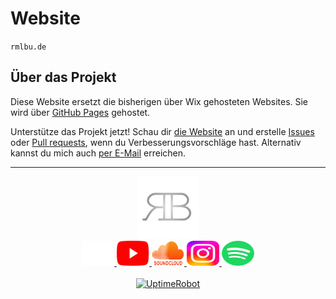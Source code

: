 # Website

`rmlbu.de`

## Über das Projekt
Diese Website ersetzt die bisherigen über Wix gehosteten Websites. Sie wird über [GitHub Pages](https://github.io) gehostet.

Unterstütze das Projekt jetzt! Schau dir [die Website](https://www.rmlbu.de) an und erstelle [Issues](https://github.com/Rummelbude/website/issues) oder [Pull requests](https://github.com/Rummelbude/website/pulls), wenn du Verbesserungsvorschläge hast.
Alternativ kannst du mich auch [per E-Mail](mailto:kontakt@rmlbu.de) erreichen.

---

<div align="center">
    <img src="images/logo/logo-trans.png" alt="Logo" height="100" width="100"><br>
    <a href="https://rmlbu.de">
        <img src="images/links/Website.svg" width="52" height="40" alt="Website">
    </a>
    <a href="https://www.youtube.com/@rummelbude_musik?sub_confirmation=1">
        <img src="images/links/YouTube.svg" width="52" height="40" alt="YouTube">
    </a>
    <a href="https://www.soundcloud.com/rummelbude_musik">
        <img src="images/links/SoundCloud.svg" width="52" height="40" alt="SoundCloud">
    </a>
    <a href="https://www.instagram.com/rummelbude_musik">
        <img src="images/links/Instagram.svg" width="52" height="40" alt="Instagram">
    </a>
    <a href="https://open.spotify.com/artist/3jALLbtdonhfbGK6xyVnXq">
        <img src="images/links/Spotify.svg" width="52" height="40" alt="Spotify">
    </a>
    <br><br>
    <a href="https://stats.uptimerobot.com/9lGiI5xwa7">
        <img src="https://dashboard.uptimerobot.com/_next/image?url=%2Fassets%2Fur-logo.png&w=3840&q=75" width="170" alt="UptimeRobot">
    </a>
</div>
